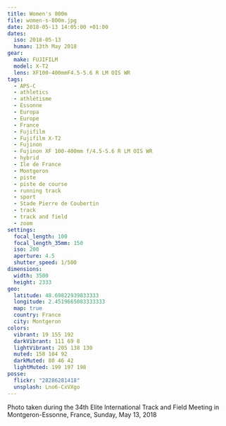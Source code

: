 ```yaml
---
title: Women's 800m
file: women-s-800m.jpg
date: 2018-05-13 14:05:00 +01:00
dates:
  iso: 2018-05-13
  human: 13th May 2018
gear:
  make: FUJIFILM
  model: X-T2
  lens: XF100-400mmF4.5-5.6 R LM OIS WR
tags:
  - APS-C
  - athletics
  - athlétisme
  - Essonne
  - Europa
  - Europe
  - France
  - Fujifilm
  - Fujifilm X-T2
  - Fujinon
  - Fujinon XF 100-400mm f/4.5-5.6 R LM OIS WR
  - hybrid
  - Ile de France
  - Montgeron
  - piste
  - piste de course
  - running track
  - sport
  - Stade Pierre de Coubertin
  - track
  - track and field
  - zoom
settings:
  focal_length: 100
  focal_length_35mm: 150
  iso: 200
  aperture: 4.5
  shutter_speed: 1/500
dimensions:
  width: 3500
  height: 2333
geo:
  latitude: 48.69822939833333
  longitude: 2.4519665083333333
  map: true
  country: France
  city: Montgeron
colors:
  vibrant: 19 155 192
  darkVibrant: 111 69 8
  lightVibrant: 205 138 130
  muted: 158 104 92
  darkMuted: 80 46 42
  lightMuted: 199 197 198
posse:
  flickr: "28286281418"
  unsplash: Lno6-CxVXgo
---
```


Photo taken during the 34th Elite International Track and Field Meeting in Montgeron-Essonne, France, Sunday, May 13, 2018
